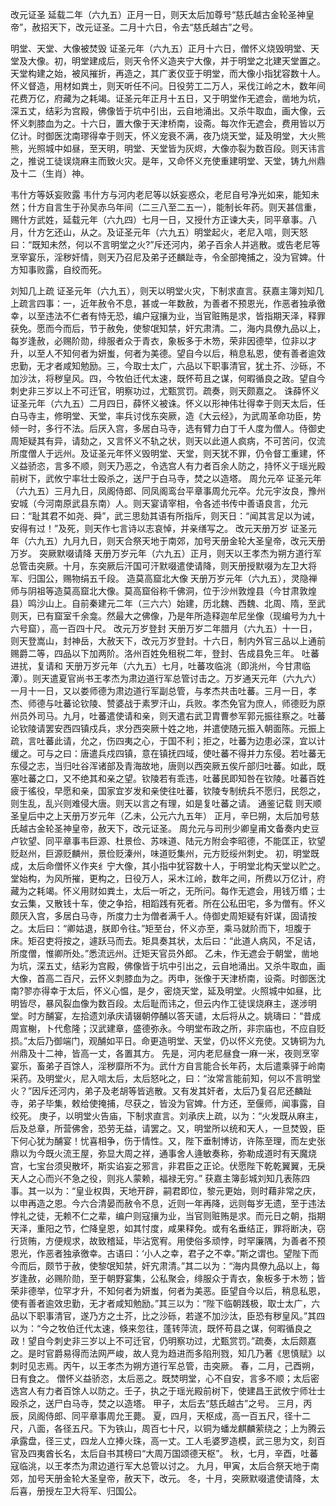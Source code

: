 改元证圣
延载二年（六九五）正月一日，则天太后加尊号“慈氏越古金轮圣神皇帝”，赦招天下，改元证圣。二月十六日，令去“慈氏越古”之号。

明堂、天堂、大像被焚毁
证圣元年（六九五）正月十六日，僧怀义烧毁明堂、天堂及大像。初，明堂建成后，则天令怀义造夹宁大像，并于明堂之北建天堂置之。天堂构建之始，被风摧折，再造之，其广袤仅亚于明堂，而大像小指犹容数十人。怀义督造，用材如粪土，则天听任不问。日役劳工二万人，采伐江岭之木，数年间花费万亿，府藏为之耗竭。证圣元年正月十五日，又于明堂作无遮会，凿地为坑，深五丈，结彩为宫殿，佛像皆于坑中引出，云自地涌出。又杀牛取血，画大像，云怀义刺膝血为之。十六日，置大像于天津桥南，设斋。每次作无遮会，费用皆以万亿计。时御医沈南璆得幸于则天，怀义宠衰不满，夜乃烧天堂，延及明堂，大火熊熊，光照城中如昼，至天明，明堂、天堂皆为灰烬，大像亦裂为数百段。则天讳言之，推说工徒误烧麻主而致火灾。是年，又命怀义充使重建明堂、天堂，铸九州鼎及十二（生肖）神。

韦什方等妖妄败露
韦什方与河内老尼等以妖妄惑众，老尼自号净光如来，能知未然；什方自言生于孙吴赤乌年间（二三八至二五一），能制长年药。则天甚信重，赐什方武姓，延载元年（六九四）七月一日，又授什方正谏大夫，同平章事。八月，什方乞还山，从之。及证圣元年（六九五）明堂起火，老尼入唁，则天怒曰：“既知未然，何以不言明堂之火?”斥还河内，弟子百余人并逃散。或告老尼等烹宰宴乐，淫秽奸情，则天乃召尼及弟子还麟趾寺，令全部掩捕之，没为官婢。什方知事败露，自绞而死。

刘知几上疏
证圣元年（六九五），则天以明堂火灾，下制求直言。获嘉主簿刘知几上疏言四事：一，近年赦令不息，甚或一年数赦，为善者不预恩光，作恶者独承徼幸，以至违法不仁者有恃无恐，编户寇攘为业，当官赃贿是求，皆指期天泽，释罪获免。愿而今而后，节于赦免，使黎氓知禁，奸宄肃清。二，海内具僚九品以上，每岁逢赦，必赐阶勋，绯服者众于青衣，象板多于木笏，荣非因德举，位非以才升，以至人不知何者为妍蚩，何者为美德。望自今以后，稍息私恩，使有善者逾效忠勤，无才者咸知勉励。三，今取士太广，六品以下职事清官，犹土芥、沙砾，不加沙汰，将秽皇风。四，今牧伯迁代太速，既怀苟且之谋，何暇循良之政。望自今刺史非三岁以上不可迁官，明察功过，尤甄赏罚。疏奏，则天颇嘉之。
诛薛怀义
证圣元年（六九五）二月四日，薛怀义被诛。怀义以形神伟壮得幸于则天太后，任白马寺主，修明堂、天堂，率兵讨伐东突厥，造《大云经》，为武周革命功臣，势倾一时，多行不法。后厌入宫，多居白马寺，选有臂力白丁千人度为僧人。侍御史周矩疑其有异，请劾之，又言怀义不轨之状，则天以此道人疯病，不可苦问，仅流所度僧人于远州。及证圣元年怀义毁明堂、天堂，则天犹不罪，仍令督工重建，怀义益骄恣，言多不顺，则天乃恶之，令选宫人有力者百余人防之，持怀义于瑶光殿前树下，武攸宁率壮士殴杀之，送尸于白马寺，焚之以造塔。
周允元卒
证圣元年（六九五）三月九日，凤阁侍郎、同凤阁鸾台平章事周允元卒。允元宇汝良，豫州安城（今河南原武县东南）人。则天宴请宰相，令各述书传中善语良言，允元曰：“耻其君不如尧、舜”，武三思劾其语有所指斥，则天日：“闻其言足以为诫，安得有过！”及死，则天作七言诗以志哀悼，并亲缮写之。
改元天册万岁
证圣元年（六九五）九月九日，则天合祭天地于南郊，加号天册金轮大圣皇帝，改元天册万岁。
突厥默啜请降
天册万岁元年（六九五）正月，则天以王孝杰为朔方道行军总管击突厥。十月，东突厥后汗国可汗默啜遣使请降，则天册授默啜为左卫大将军、归国公，赐物绢五千段。
造莫高窟北大像
天册万岁元年（六九五），灵隐禅师与阴祖等造莫高窟北大像。莫高窟俗称千佛洞，位于沙州敦煌县（今甘肃敦煌县）鸣沙山上。自前秦建元二年（三六六）始建，历北魏、西魏、北周、隋，至武则天，已有窟室千余龛。然最大之佛像，乃是年所造释迦牟尼坐像（现编号为九十六号窟），高一百四十尺。
改元万岁登封
天册万岁二年腊月（六九五）十一日，则天登嵩山，封神岳，大赦天下，改元万岁登封。十六日，制内外官三品以上通前赐爵二等，四品以下加两阶。洛州百姓免租税二年，登封、告成县免三年。
吐蕃进扰，复请和
天册万岁元年（六九五）七月，吐蕃攻临洮（即洮州，今甘肃临潭）。则天遣夏官尚书王孝杰为肃边道行军总管讨击之。万岁通天元年（六九六）一月十一日，又以娄师德为肃边道行军副总管，与孝杰共击吐蕃。三月一日，孝杰、师德与吐蕃论钦陵、赞婆战于素罗汗山，兵败。孝杰免官为庶人，师德贬为原州员外司马。九月，吐蕃遣使请和亲，则天遣右武卫胄曹参军郭元振往察之。吐蕃论钦陵请罢安西四镇戍兵，求分西突厥十姓之地，并遣使随元振入朝面陈。元振上疏，言吐蕃此请，允之，伤四夷之心，于国不利；拒之，吐蕃为边患必深，宜以计缓之。可与之曰：唐遣兵戍四镇，意在镇抚四域，使吐蕃不得并力东侵。若吐蕃无东侵之志，当归吐谷浑诸部及青海故地，唐则以西突厥五俟斤部归吐蕃。如此，既塞吐蕃之口，又不绝其和亲之望。钦陵若有乖违，吐蕃民即知咎在钦陵。吐蕃百姓疲于徭役，早愿和亲，国家宜岁发和亲使往吐蕃，钦陵专制统兵不愿归，民怨之，则生乱，乱兴则难侵大唐。则天以言之有理，如是复吐蕃之请。
通鉴记载
则天顺圣皇后中之上天册万岁元年（乙未，公元六九五年）
正月，辛巳朔，太后加号慈氏越古金轮圣神皇帝，赦天下，改元证圣。
周允元与司刑少卿皇甫文备奏内史豆卢钦望、同平章事韦巨源、杜景俭、苏味道、陆元方附会李昭德，不能匡正，钦望贬赵州，巨源贬麟州，景俭贬溱州，味道贬集州，元方贬绥州刺史。
初，明堂既成，太后命僧怀义作夹纟宁大像，其小指中犹容数十人，于明堂北构天堂以贮之。堂始构，为风所摧，更构之，日役万人，采木江岭，数年之间，所费以万亿计，府藏为之耗竭。怀义用财如粪土，太后一听之，无所问。每作无遮会，用钱万缗；士女云集，又散钱十车，使之争拾，相蹈践有死者。所在公私田宅，多为僧有。怀义颇厌入宫，多居白马寺，所度力士为僧者满千人。侍御史周矩疑有奸谋，固请按之。太后曰：“卿姑退，朕即令往。”矩至台，怀义亦至，乘马就阶而下，坦腹于床。矩召吏将按之，遽跃马而去。矩具奏其状，太后曰：“此道人病风，不足诘，所度僧，惟卿所处。”悉流远州。迁矩天官员外郎。
乙未，作无遮会于朝堂，凿地为坑，深五丈，结彩为宫殿，佛像皆于坑中引出之，云自地涌出。又杀牛取血，画大像，首高二百尺，云怀义刺膝血为之。丙申，张像于天津桥南，设斋。时御医沈南?翏亦得幸于太后，怀义心愠，是夕，密烧天堂，延及明堂。火照城中如昼，比明皆尽，暴风裂血像为数百段。太后耻而讳之，但云内作工徒误烧麻主，遂涉明堂。时方酺宴，左拾遗刘承庆请辍朝停酺以答天谴，太后将从之。姚璹曰：“昔成周宣榭，卜代愈隆；汉武建章，盛德弥永。今明堂布政之所，非宗庙也，不应自贬损。”太后乃御端门，观酺如平日。命更造明堂、天堂，仍以怀义充使。又铸铜为九州鼎及十二神，皆高一丈，各置其方。
先是，河内老尼昼食一麻一米，夜则烹宰宴乐，畜弟子百馀人，淫秽靡所不为。武什方自言能合长年药，太后遣乘驿于岭南采药。及明堂火，尼入唁太后，太后怒叱之，曰：“汝常言能前知，何以不言明堂火？”因斥还河内，弟子及老胡等皆逃散。又有发其奸者，太后乃复召尼还麟趾寺，弟子毕集，敕给使掩捕，尽获之，皆没为官婢。什方还，至偃师，闻事露，自绞死。
庚子，以明堂火告庙，下制求直言。刘承庆上疏，以为：“火发既从麻主，后及总章，所营佛舍，恐劳无益，请罢之。又，明堂所以统和天人，一旦焚毁，臣下何心犹为酺宴！忧喜相争，伤于情性。又，陛下垂制博访，许陈至理，而左史张鼎以为今既火流王屋，弥显大周之祥，通事舍人逄敏奏称，弥勒成道时有天魔烧宫，七宝台须臾散坏，斯实谄妄之邪言，非君臣之正论。伏愿陛下乾乾翼翼，无戾天人之心而兴不急之役，则兆人蒙赖，福禄无穷。”
获嘉主簿彭城刘知几表陈四事。其一以为：“皇业权舆，天地开辟，嗣君即位，黎元更始，则时藉非常之庆，以申再造之恩。今六合清晏而赦令不息，近则一年再降，远则每岁无遗，至于违法悖礼之徒，无赖不仁之辈，编户则寇攘为业，当官则赃贿是求。而元日之朝，指期天泽，重阳之节，伫降皇恩，如其忖度，咸果释免。或有名垂结正，罪将断决，窃行货贿，方便规求，故致稽延，毕沾宽宥。用使俗多顽悖，时罕廉隅，为善者不预恩光，作恶者独承徼幸。古语曰：‘小人之幸，君子之不幸。”斯之谓也。望陛下而今而后，颇节于赦，使黎氓知禁，奸宄肃清。”其二以为：“海内具僚九品以上，每岁逢赦，必赐阶勋，至于朝野宴集，公私聚会，绯服众于青衣，象板多于木笏；皆荣非德举，位罕才升，不知何者为妍蚩，何者为美恶。臣望自今以后，稍息私恩，使有善者逾效忠勤，无才者咸知勉励。”其三以为：“陛下临朝践极，取士太广，六品以下职事清官，遂乃方之土芥，比之沙砾，若遂不加沙汰，臣恐有秽皇风。”其四以为：“今之牧伯迁代太速，倏来忽往，蓬转萍流，既怀苟县之谋，何暇循良之政！望自今刺史非三岁以上不可迁官，仍明察功过，尤甄赏罚。”疏奏，太后颇嘉之。是时官爵易得而法网严峻，故人竞为趋进而多陷刑戮，知几乃著《思慎赋》以刺时见志焉。丙午，以王孝杰为朔方道行军总管，击突厥。
春，二月，己酉朔，日有食之。
僧怀义益骄恣，太后恶之。既焚明堂，心不自安，言多不顺；太后密选宫人有力者百馀人以防之。壬子，执之于瑶光殿前树下，使建昌王武攸宁师壮士殴杀之，送尸白马寺，焚之以造塔。
甲子，太后去“慈氏越古”之号。
三月，丙辰，凤阁侍郎、同平章事周允王薨。
夏，四月，天枢成，高一百五尺，径十二尺，八面，各径五尺。下为铁山，周百七十尺，以铜为蟠龙麒麟萦绕之；上为腾云承露盘，径三丈，四龙人立捧火珠，高一丈。工人毛婆罗造模，武三思为文，刻百官及四夷酋长名，太后自书其榜曰“大周万国颂德天枢”。
秋，七月，辛酉，吐蕃寇临洮，以王孝杰为肃边道行军大总管以讨之。
九月，甲寅，太后合祭天地于南郊，加号天册金轮大圣皇帝，赦天下，改元。
冬，十月，突厥默啜遣使请降，太后喜，册授左卫大将军、归国公。